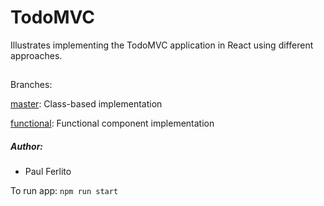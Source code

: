 # TodoMVC
Illustrates implementing the TodoMVC application in React using different approaches.

##
Branches:

[master](https://github.com/pferlito/todo-react/tree/master): Class-based implementation

[functional](https://github.com/pferlito/todo-react/tree/functional): Functional component implementation


##### Author:
* Paul Ferlito

To run app:
``npm run start``
